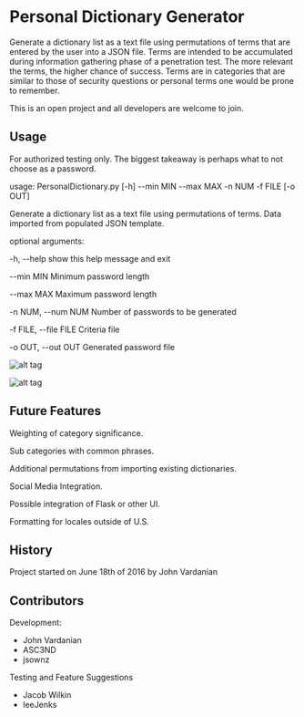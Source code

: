 # Personal Dictionary Generator

Generate a dictionary list as a text file using permutations of terms that are entered by the user into a JSON file. Terms are intended to be accumulated during information gathering phase of a penetration test. The more relevant the terms, the higher chance of success. Terms are in categories that are similar to those of security questions or personal terms one would be prone to remember.

This is an open project and all developers are welcome to join.

## Usage

For authorized testing only. The biggest takeaway is perhaps what to not choose as a password.

usage: PersonalDictionary.py [-h] --min MIN --max MAX -n NUM -f FILE [-o OUT]

Generate a dictionary list as a text file using permutations of terms. Data
imported from populated JSON template.

optional arguments:

  -h, --help            show this help message and exit
  
  --min MIN             Minimum password length
  
  --max MAX             Maximum password length
  
  -n NUM, --num NUM     Number of passwords to be generated
  
  -f FILE, --file FILE  Criteria file
  
  -o OUT, --out OUT     Generated password file

![alt tag](https://raw.githubusercontent.com/MC-GitFlow/personal-dictionary/master/example/Usage.png)

![alt tag](https://raw.githubusercontent.com/MC-GitFlow/personal-dictionary/master/example/Screenshot.png)

## Future Features

Weighting of category significance.

Sub categories with common phrases.

Additional permutations from importing existing dictionaries.

Social Media Integration.

Possible integration of Flask or other UI.

Formatting for locales outside of U.S.

## History

Project started on June 18th of 2016 by John Vardanian

## Contributors

Development:
- John Vardanian
- ASC3ND
- jsownz

Testing and Feature Suggestions
- Jacob Wilkin
- leeJenks
